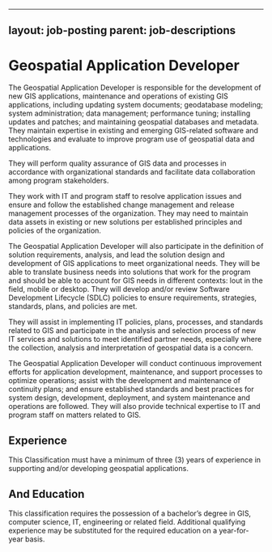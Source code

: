 
---
layout: job-posting
parent: job-descriptions
---



# Geospatial Application Developer    
The Geospatial Application Developer is responsible for the development of new GIS applications, maintenance and operations of existing GIS applications, including updating system documents; geodatabase modeling; system administration; data management; performance tuning; installing updates and patches; and maintaining geospatial databases and metadata. They maintain expertise in existing and emerging GIS-related software and technologies and evaluate to improve program use of geospatial data and applications.

They will perform quality assurance of GIS data and processes in accordance with organizational standards and facilitate data collaboration among program stakeholders.

They work with IT and program staff to resolve application issues and ensure and follow the established change management and release management processes of the organization. They may need to maintain data assets in existing or new solutions per established principles and policies of the organization.

The Geospatial Application Developer will also participate in the definition of solution requirements, analysis, and lead the solution design and development of GIS applications to meet organizational needs. They will be able to translate business needs into solutions that work for the program and should be able to account for GIS needs in different contexts: lout in the field, mobile or desktop. They will develop and/or review Software Development Lifecycle (SDLC) policies to ensure requirements, strategies, standards, plans, and policies are met.

They will assist in implementing IT policies, plans, processes, and standards related to GIS and participate in the analysis and selection process of new IT services and solutions to meet identified partner needs, especially where the collection, analysis and interpretation of geospatial data is a concern.

The Geospatial Application Developer will conduct continuous improvement efforts for application development, maintenance, and support processes to optimize operations; assist with the development and maintenance of continuity plans; and ensure established standards and best practices for system design, development, deployment, and system maintenance and operations are followed. They will also provide technical expertise to IT and program staff on matters related to GIS.

## Experience
This Classification must have a minimum of three (3) years of experience in supporting and/or developing geospatial applications.

## And Education
This classification requires the possession of a bachelor’s degree in GIS, computer science, IT, engineering or related field. Additional qualifying experience may be substituted for the required education on a year-for-year basis.
